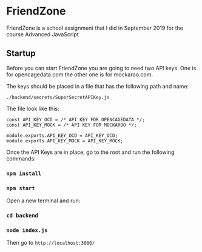 # FriendZone
FriendZone is a school assignment that I did in September 2019 for the course Advanced JavaScript 


## Startup 

Before you can start FriendZone you are going to need two API keys. 
One is for opencagedata.com the other one is for mockaroo.com. 

The keys should be placed in a file that has the following path and name: 

`./backend/secrets/SuperSecretAPIKey.js`

The file look like this: 

```
const API_KEY_OCD = /* API KEY FOR OPENCAGEDATA */;
const API_KEY_MOCK = /* API KEY FOR MOCKAROO */; 

module.exports.API_KEY_OCD = API_KEY_OCD; 
module.exports.API_KEY_MOCK = API_KEY_MOCK; 
```


Once the API Keys are in place, go to the root and run the following commands: 

### `npm install`

### `npm start`

Open a new terminal and run: 

### `cd backend`

### `node index.js`

Then go to `http://localhost:3000/`


